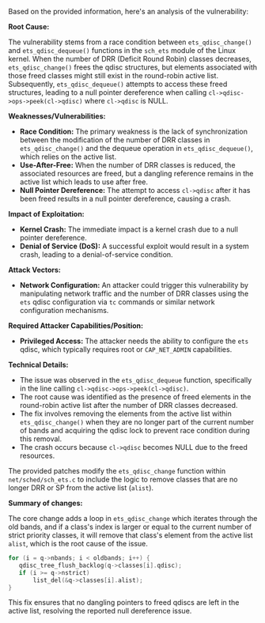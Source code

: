 Based on the provided information, here's an analysis of the vulnerability:

**Root Cause:**

The vulnerability stems from a race condition between `ets_qdisc_change()` and `ets_qdisc_dequeue()` functions in the `sch_ets` module of the Linux kernel. When the number of DRR (Deficit Round Robin) classes decreases, `ets_qdisc_change()` frees the qdisc structures, but elements associated with those freed classes might still exist in the round-robin active list. Subsequently, `ets_qdisc_dequeue()` attempts to access these freed structures, leading to a null pointer dereference when calling `cl->qdisc->ops->peek(cl->qdisc)` where `cl->qdisc` is NULL.

**Weaknesses/Vulnerabilities:**

*   **Race Condition:**  The primary weakness is the lack of synchronization between the modification of the number of DRR classes in `ets_qdisc_change()` and the dequeue operation in `ets_qdisc_dequeue()`, which relies on the active list.
*   **Use-After-Free:** When the number of DRR classes is reduced, the associated resources are freed, but a dangling reference remains in the active list which leads to use after free.
*   **Null Pointer Dereference:**  The attempt to access `cl->qdisc` after it has been freed results in a null pointer dereference, causing a crash.

**Impact of Exploitation:**

*   **Kernel Crash:** The immediate impact is a kernel crash due to a null pointer dereference.
*   **Denial of Service (DoS):** A successful exploit would result in a system crash, leading to a denial-of-service condition.

**Attack Vectors:**

*   **Network Configuration:** An attacker could trigger this vulnerability by manipulating network traffic and the number of DRR classes using the `ets` qdisc configuration via `tc` commands or similar network configuration mechanisms.

**Required Attacker Capabilities/Position:**

*   **Privileged Access:** The attacker needs the ability to configure the `ets` qdisc, which typically requires root or `CAP_NET_ADMIN` capabilities.

**Technical Details:**

*   The issue was observed in the `ets_qdisc_dequeue` function, specifically in the line calling `cl->qdisc->ops->peek(cl->qdisc)`.
*   The root cause was identified as the presence of freed elements in the round-robin active list after the number of DRR classes decreased.
*   The fix involves removing the elements from the active list within `ets_qdisc_change()` when they are no longer part of the current number of bands and acquiring the qdisc lock to prevent race condition during this removal.
*   The crash occurs because `cl->qdisc` becomes NULL due to the freed resources.

The provided patches modify the `ets_qdisc_change` function within `net/sched/sch_ets.c` to include the logic to remove classes that are no longer DRR or SP from the active list (`alist`).

**Summary of changes:**

The core change adds a loop in `ets_qdisc_change` which iterates through the old bands, and if a class's index is larger or equal to the current number of strict priority classes, it will remove that class's element from the active list `alist`, which is the root cause of the issue.
```c
for (i = q->nbands; i < oldbands; i++) {
   qdisc_tree_flush_backlog(q->classes[i].qdisc);
   if (i >= q->nstrict)
       list_del(&q->classes[i].alist);
}
```
This fix ensures that no dangling pointers to freed qdiscs are left in the active list, resolving the reported null dereference issue.